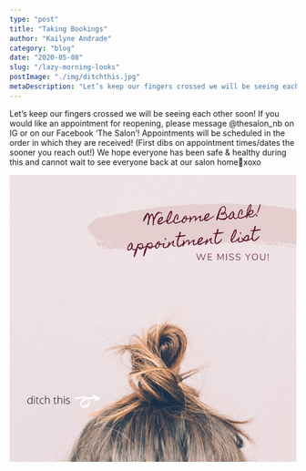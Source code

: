 ```yaml
---
type: "post"
title: "Taking Bookings"
author: "Kailyne Andrade"
category: "blog"
date: "2020-05-08"
slug: "/lazy-morning-looks"
postImage: "./img/ditchthis.jpg"
metaDescription: "Let’s keep our fingers crossed we will be seeing each other soon!"
---
```


Let’s keep our fingers crossed we will be seeing each other soon! If you would like an appointment for reopening, please message @thesalon_nb on IG or on our Facebook ‘The Salon’! Appointments will be scheduled in the order in which they are received! (First dibs on appointment times/dates the sooner you reach out!) We hope everyone has been safe & healthy during this and cannot wait to see everyone back at our salon home🤍xoxo

![Alt Text](./img/ditchthis.jpg)
